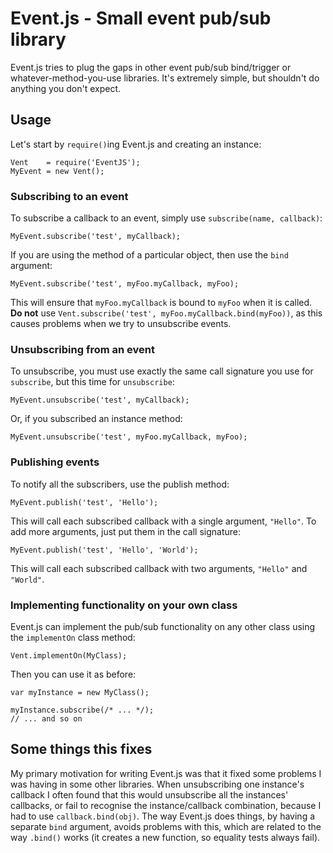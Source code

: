 # Event.js - Small event pub/sub library

Event.js tries to plug the gaps in other event pub/sub bind/trigger or whatever-method-you-use libraries. It's extremely simple, but shouldn't do anything you don't expect.

## Usage

Let's start by `require()`ing Event.js and creating an instance:

    Vent    = require('EventJS');
    MyEvent = new Vent();

### Subscribing to an event

To subscribe a callback to an event, simply use `subscribe(name, callback)`:

    MyEvent.subscribe('test', myCallback);

If you are using the method of a particular object, then use the `bind` argument:

    MyEvent.subscribe('test', myFoo.myCallback, myFoo);

This will ensure that `myFoo.myCallback` is bound to `myFoo` when it is called. **Do not** use `Vent.subscribe('test', myFoo.myCallback.bind(myFoo))`, as this causes problems when we try to unsubscribe events.

### Unsubscribing from an event

To unsubscribe, you must use exactly the same call signature you use for `subscribe`, but this time for `unsubscribe`:

    MyEvent.unsubscribe('test', myCallback);

Or, if you subscribed an instance method:

    MyEvent.unsubscribe('test', myFoo.myCallback, myFoo);

### Publishing events

To notify all the subscribers, use the publish method:

    MyEvent.publish('test', 'Hello');

This will call each subscribed callback with a single argument, `"Hello"`. To add more arguments, just put them in the call signature:

    MyEvent.publish('test', 'Hello', 'World');

This will call each subscribed callback with two arguments, `"Hello"` and `"World"`.

### Implementing functionality on your own class

Event.js can implement the pub/sub functionality on any other class using the `implementOn` class method:

    Vent.implementOn(MyClass);

Then you can use it as before:

    var myInstance = new MyClass();

    myInstance.subscribe(/* ... */);
    // ... and so on

## Some things this fixes

My primary motivation for writing Event.js was that it fixed some problems I was having in some other libraries. When unsubscribing one instance's callback I often found that this would unsubscribe all the instances' callbacks, or fail to recognise the instance/callback combination, because I had to use `callback.bind(obj)`. The way Event.js does things, by having a separate `bind` argument, avoids problems with this, which are related to the way `.bind()` works (it creates a new function, so equality tests always fail).